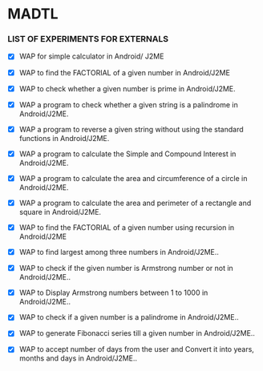 # MADTL


### LIST OF EXPERIMENTS FOR EXTERNALS
 - [x] WAP for simple calculator in Android/ J2ME
 - [x] WAP to find the FACTORIAL of a given number in Android/J2ME
 - [x] WAP to check whether a given number is prime in Android/J2ME.
 - [x] WAP a program to check whether a given string is a palindrome in Android/J2ME.
 - [x] WAP a program to reverse a given string without using the standard functions in Android/J2ME.
 - [x] WAP a program to calculate the Simple and Compound Interest in Android/J2ME.
 - [x] WAP a program to calculate the area and circumference of a circle in Android/J2ME.
 - [x] WAP a program to calculate the area and perimeter of a rectangle and square in Android/J2ME.
 - [x] WAP to find the FACTORIAL of a given number using recursion in Android/J2ME
 - [x] WAP to find largest among three numbers in Android/J2ME..
 - [x] WAP to check if the given number is Armstrong number or not in Android/J2ME..
 - [x] WAP to Display Armstrong numbers between 1 to 1000 in Android/J2ME..
 - [x] WAP to check if a given number is a palindrome in Android/J2ME..
 - [x] WAP to generate Fibonacci series till a given number in Android/J2ME..
 - [x] WAP to accept number of days from the user and Convert it into years, months and days in Android/J2ME..


